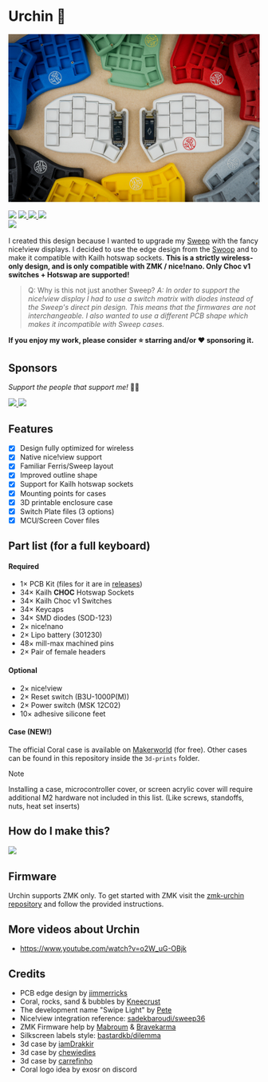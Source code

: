 # Urchin 🪸

![Showcase Picture](./gallery/case/coral/urchin-coral.jpg)

<span>
  <img src="https://img.shields.io/github/last-commit/duckyb/urchin?style=flat-square">
  <a href="https://github.com/duckyb/urchin/releases">
    <img src="https://img.shields.io/github/v/release/duckyb/urchin?include_prereleases&color=success&style=flat-square">
    <img src="https://img.shields.io/github/downloads/duckyb/urchin/total?color=success&style=flat-square">
  </a>
  <img src="https://img.shields.io/static/v1?label=license&message=MIT&color=success&style=flat-square">
  <br/>
  <a href="https://discord.gg/hAm5QVJrbU">
    <img src="https://img.shields.io/discord/669011382284451861?style=flat-square&logo=discord&logoColor=white&label=Urchin%20Chat&color=%235865f2">
  </a>
</span>

I created this design because I wanted to upgrade my [Sweep](https://github.com/davidphilipbarr/Sweep) with the fancy nice!view displays. I decided to use the edge design from the [Swoop](https://github.com/jimmerricks/swoop) and to make it compatible with Kailh hotswap sockets.
**This is a strictly wireless-only design, and is only compatible with ZMK / nice!nano. Only Choc v1 switches + Hotswap are supported!**

> Q: Why is this not just another Sweep?
> _A: In order to support the nice!view display I had to use a switch matrix with diodes instead of the Sweep's direct pin design. This means that the firmwares are not interchangeable. I also wanted to use a different PCB shape which makes it incompatible with Sweep cases._

**If you enjoy my work, please consider ⭐ starring and/or ❤ sponsoring it.**

## Sponsors

_Support the people that support me!_ 🙏🏻

<span class="sponsors">
  <a href="https://www.pcbway.com/">
    <img src="https://user-images.githubusercontent.com/27895007/201170595-901a4723-b910-418c-b273-a5c9987ad1c8.png" height="50"/>
  </a>
  <a href="https://shop.beekeeb.com/">
    <img src="https://user-images.githubusercontent.com/27895007/192096782-2ca086d8-54a3-42fd-a67b-0f1e25f1ffbc.png" height="50"/>
  </a>
</span>

## Features

- [x] Design fully optimized for wireless
- [x] Native nice!view support
- [x] Familiar Ferris/Sweep layout
- [x] Improved outline shape
- [x] Support for Kailh hotswap sockets
- [x] Mounting points for cases
- [x] 3D printable enclosure case
- [x] Switch Plate files (3 options)
- [x] MCU/Screen Cover files

## Part list (for a full keyboard)

#### Required

- 1× PCB Kit (files for it are in [releases](https://github.com/duckyb/urchin/releases))
- 34× Kailh **CHOC** Hotswap Sockets
- 34× Kailh Choc v1 Switches
- 34× Keycaps
- 34× SMD diodes (SOD-123)
- 2× nice!nano
- 2× Lipo battery (301230)
- 48× mill-max machined pins
- 2× Pair of female headers

#### Optional

- 2× nice!view
- 2× Reset switch (B3U-1000P(M))
- 2× Power switch (MSK 12C02)
- 10× adhesive silicone feet

#### Case (NEW!)

The official Coral case is available on [Makerworld](https://makerworld.com/en/models/1057239#profileId-1044921) (for free). Other cases can be found in this repository inside the `3d-prints` folder.

> [!NOTE]  
> Installing a case, microcontroller cover, or screen acrylic cover will require additional M2 hardware not included in this list. (Like screws, standoffs, nuts, heat set inserts)

## How do I make this?

<a href="https://youtu.be/CHSh1-dJq24" target="_blank">
<img src="https://gist.githubusercontent.com/duckyb/337340baa1f0c8bcc06fef7b3b57242b/raw/97e6e0748dd1b8a3fb54fac0a88e84e6b6e0e10a/build-guide-button.svg" height="44">
</a>

## Firmware

Urchin supports ZMK only. To get started with ZMK visit the [zmk-urchin repository](https://github.com/duckyb/zmk-urchin) and follow the provided instructions.

## More videos about Urchin

- https://www.youtube.com/watch?v=o2W_uG-OBjk

## Credits

- PCB edge design by [jimmerricks](https://github.com/jimmerricks/swoop)
- Coral, rocks, sand & bubbles by [Kneecrust](https://linktr.ee/kneecrust)
- The development name "Swipe Light" by [Pete](https://github.com/petejohanson)
- Nice!view integration reference: [sadekbaroudi/sweep36](https://github.com/sadekbaroudi/sweep36)
- ZMK Firmware help by [Mabroum](https://github.com/AlaaSaadAbdo) & [Bravekarma](https://github.com/caksoylar)
- Silkscreen labels style: [bastardkb/dilemma](https://github.com/Bastardkb/Dilemma)
- 3d case by [iamDrakkir](https://github.com/iamDrakkir)
- 3d case by [chewiedies](https://www.printables.com/it/social/360738-chewiedies/about)
- 3d case by [carrefinho](https://github.com/carrefinho)
- Coral logo idea by exosr on discord
